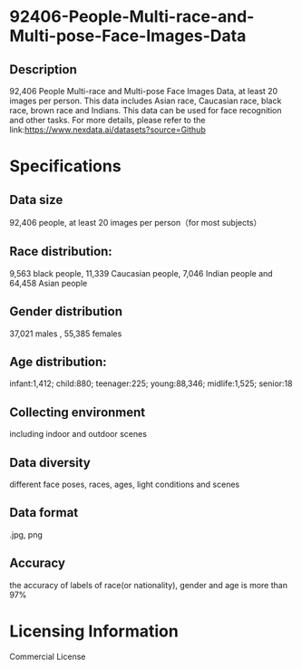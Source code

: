 # 92406-People-Multi-race-and-Multi-pose-Face-Images-Data

## Description
92,406 People Multi-race and Multi-pose Face Images Data, at least 20 images per person. This data includes Asian race, Caucasian race, black race, brown race and Indians. This data can be used for face recognition and other tasks.
For more details, please refer to the link:https://www.nexdata.ai/datasets?source=Github


# Specifications
## Data size
92,406 people, at least 20 images per person（for most subjects）
## Race distribution:
9,563 black people, 11,339 Caucasian people, 7,046 Indian people and 64,458 Asian people
## Gender distribution
37,021 males , 55,385 females
## Age distribution:
infant:1,412; child:880; teenager:225; young:88,346; midlife:1,525; senior:18
## Collecting environment
including indoor and outdoor scenes
## Data diversity
different face poses, races, ages, light conditions and scenes
## Data format
.jpg,  png
## Accuracy
the accuracy of labels of race(or nationality), gender and age is more than 97%
# Licensing Information
Commercial License
